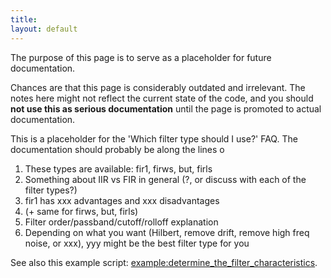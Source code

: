 ```yaml
---
title:
layout: default
---
```


<div class="alert-danger">
The purpose of this page is to serve as a placeholder for future documentation.

Chances are that this page is considerably outdated and irrelevant. The notes here might not reflect the current state of the code, and you should **not use this as serious documentation** until the page is promoted to actual documentation.
</div>

This is a placeholder for the 'Which filter type should I use?' FAQ. The documentation should probably be along the lines o

 1.  These types are available: fir1, firws, but, firls
 2.  Something about IIR vs FIR in general (?, or discuss with each of the filter types?)
 3.  fir1 has xxx advantages and xxx disadvantages
 4.  (+ same for firws, but, firls)
 5.  Filter order/passband/cutoff/rolloff explanation
 6.  Depending on what you want (Hilbert, remove drift, remove high freq noise, or xxx), yyy might be the best filter type for you

See also this example script: [example:determine_the_filter_characteristics](/example/determine_the_filter_characteristics).
